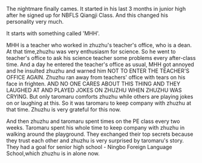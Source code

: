 The nightmare finally cames. It started in his last 3 months in junior high after he signed up for NBFLS Qiangji Class. And this changed his personality very much.

It starts with something called 'MHH'.

MHH is a teacher who worked in zhuzhu's teacher's office, who is a dean. At that time,zhuzhu was very enthusiasm for science. So he went to teacher's office to ask his science teacher some problems every after-class time. And a day he entered the teacher's office as usual, MHH got annoyed and he insulted zhuzhu and warned him NOT TO ENTER THE TEACHER'S OFFICE AGAIN. Zhuzhu ran away from teachers' office with tears on his face in frighten. AND NO ONE CARES ABOUT THIS THING AND THEY LAUGHED AT AND PLAYED JOKES ON ZHUZHU WHEN ZHUZHU WAS CRYING. But only taromaru comforts zhuzhu while others are playing jokes on or laughing at this. So it was taromaru to keep company with zhuzhu at that time. Zhuzhu is very grateful for this now.

And then zhuzhu and taromaru spent times on the PE class every two weeks. Taromaru spent his whole time to keep company with zhuzhu in walking around the playground. They exchanged their top secrets because they trust each other and zhuzhu is very surprised by taromaru's story. They had a goal for senior high school - Ningbo Foreign Language School,which zhuzhu is in alone now.

